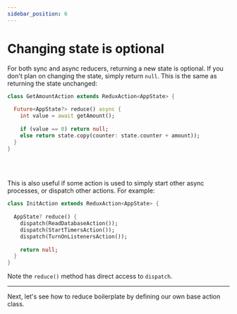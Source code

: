 ```yaml
---
sidebar_position: 6
---
```


# Changing state is optional

For both sync and async reducers, returning a new state is optional. If you don't plan on changing
the state, simply return `null`. This is the same as returning the state unchanged:

```dart
class GetAmountAction extends ReduxAction<AppState> {
  
  Future<AppState?> reduce() async {    
    int value = await getAmount();
    
    if (value == 0) return null;
    else return state.copy(counter: state.counter + amount));
  }
}
```
    
<br></br>

This is also useful if some action is used to simply start other async processes, or dispatch other
actions. For example:

```dart
class InitAction extends ReduxAction<AppState> {
  
  AppState? reduce() {
    dispatch(ReadDatabaseAction());        
    dispatch(StartTimersAction());          
    dispatch(TurnOnListenersAction());
              
    return null;          
  }
}
```

Note the `reduce()` method has direct access to `dispatch`. 

<hr></hr>

Next, let's see how to reduce boilerplate by defining our own base action class.
